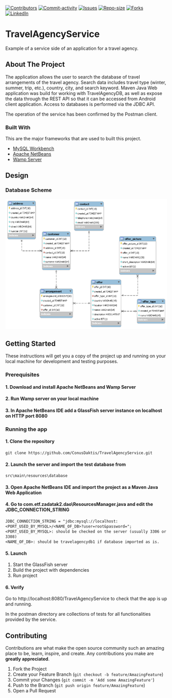 [![Contributors][contributors-shield]][contributors-url]
[![Commit-activity][commit-activity-shield]][commit-activity-url]
[![Issues][issues-shield]][issues-url]
[![Repo-size][repo-size-shield]][repo-size-url]
[![Forks][forks-shield]][forks-url]
[![LinkedIn][linkedin-shield]][linkedin-url]

# TravelAgencyService
Example of a service side of an application for a travel agency.

<!-- ABOUT THE PROJECT -->
## About The Project

The application allows the user to search the database of travel arrangements of the travel agency. Search data includes travel type (winter, summer, trip, etc.), country, city, and search keyword.
Maven Java Web application was build for working with TravelAgencyDB, as well as expose the data through the REST API so that it can be accessed from Android client application.
Access to databases is performed via the JDBC API.

The operation of the service has been confirmed by the Postman client. 

### Built With

This are the major frameworks that are used to built this project.
* [MySQL Workbench](https://dev.mysql.com/downloads/workbench/apa)
* [Apache NetBeans](https://netbeans.apache.org/)
* [Wamp Server](https://www.wampserver.com/en/)

<!-- DESIGN -->
## Design

### Database Scheme

![Database scheme][database-screenshot]

<!-- GETTING STARTED -->
## Getting Started

These instructions will get you a copy of the project up and running on your local machine for development and testing purposes.

### Prerequisites

#### 1. Download and install Apache NetBeans and Wamp Server

#### 2. Run Wamp server on your local machine

#### 3. In Apache NetBeans IDE add a GlassFish server instance on localhost on HTTP port 8080

### Running the app

#### 1. Clone the repository

```
git clone https://github.com/ConusDaktis/TravelAgencyService.git
```

#### 2. Launch the server and import the test database from 
```
src\main\resources\database
```
#### 3. Open Apache NetBeans IDE and import the project as a Maven Java Web Application

#### 4. Go to com.etf.zadatak2.dao\ResourcesManager.java and edit the JDBC_CONNECTION_STRING
```
JDBC_CONNECTION_STRING = "jdbc:mysql://localhost:<PORT_USED_BY_MYSQL>/<NAME_OF_DB>?user=root&password=";
<PORT_USED_BY_MYSQL>: should be checked on the server (usually 3306 or 3308)
<NAME_OF_DB>: should be travelagencydb1 if database imported as is. 
```
#### 5. Launch
1. Start the GlassFish server
2. Build the project with dependencies
3. Run project

#### 6. Verify

Go to http://localhost:8080/TravelAgencyService to check that the app is up and running.

In the postman directory are collections of tests for all functionalities provided by the service.

<!-- CONTRIBUTING -->
## Contributing

Contributions are what make the open source community such an amazing place to be, learn, inspire, and create. Any contributions you make are **greatly appreciated**.

1. Fork the Project
2. Create your Feature Branch (`git checkout -b feature/AmazingFeature`)
3. Commit your Changes (`git commit -m 'Add some AmazingFeature'`)
4. Push to the Branch (`git push origin feature/AmazingFeature`)
5. Open a Pull Request

<!-- MARKDOWN LINKS & IMAGES -->
[contributors-shield]: https://img.shields.io/github/contributors/ConusDaktis/TravelAgencyService
[contributors-url]: https://github.com/ConusDaktis/TravelAgencyService/graphs/contributors
[forks-shield]: https://img.shields.io/github/forks/ConusDaktis/TravelAgencyService?style=social
[forks-url]: https://github.com/ConusDaktis/TravelAgencyService/network/members
[issues-shield]: https://img.shields.io/github/issues/ConusDaktis/TravelAgencyService
[issues-url]: https://github.com/ConusDaktis/TravelAgencyService/issues
[commit-activity-shield]: https://img.shields.io/github/last-commit/ConusDaktis/TravelAgencyService
[commit-activity-url]: https://github.com/ConusDaktis/TravelAgencyService/graphs/commit-activity
[repo-size-shield]: https://img.shields.io/github/repo-size/ConusDaktis/TravelAgencyService
[repo-size-url]: https://img.shields.io/github/repo-size/ConusDaktis/TravelAgencyService
[linkedin-shield]: https://img.shields.io/badge/LinkedIn-0077B5?style=plastice&logo=linkedin&logoColor=white
[linkedin-url]: https://linkedin.com/in/stokicdusan
[database-screenshot]: src/main/resources/database/database.PNG?raw=true
[localhost-url]: http://localhost:8080/TravelAgencyService
